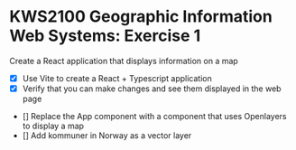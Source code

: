 # KWS2100 Geographic Information Web Systems: Exercise 1
Create a React application that displays information on a map

- [X] Use Vite to create a React + Typescript application
- [X] Verify that you can make changes and see them displayed in the web page
- [] Replace the App component with a component that uses Openlayers to display a map
- [] Add kommuner in Norway as a vector layer
